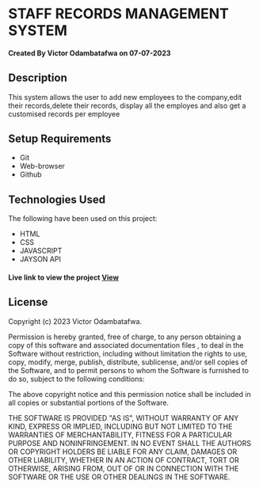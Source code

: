 # STAFF RECORDS MANAGEMENT SYSTEM

#### Created By Victor Odambatafwa on 07-07-2023

## Description

This system allows the user to add new employees to the company,edit their records,delete their records, display all the employes and also get a customised records per employee


## Setup Requirements

- Git
- Web-browser 
- Github



## Technologies Used

The following have been used on this project:

- HTML
- CSS
- JAVASCRIPT
- JAYSON API


#### Live link to view the project <a href="https://github.com/VictorOdambatafwa22/phase-1-javascript-project-mode/">View</a>


## License

Copyright (c) 2023 Victor Odambatafwa.

Permission is hereby granted, free of charge, to any person obtaining a copy
of this software and associated documentation files , to deal
in the Software without restriction, including without limitation the rights
to use, copy, modify, merge, publish, distribute, sublicense, and/or sell
copies of the Software, and to permit persons to whom the Software is
furnished to do so, subject to the following conditions:

The above copyright notice and this permission notice shall be included in all
copies or substantial portions of the Software.

THE SOFTWARE IS PROVIDED "AS IS", WITHOUT WARRANTY OF ANY KIND, EXPRESS OR
IMPLIED, INCLUDING BUT NOT LIMITED TO THE WARRANTIES OF MERCHANTABILITY,
FITNESS FOR A PARTICULAR PURPOSE AND NONINFRINGEMENT. IN NO EVENT SHALL THE
AUTHORS OR COPYRIGHT HOLDERS BE LIABLE FOR ANY CLAIM, DAMAGES OR OTHER
LIABILITY, WHETHER IN AN ACTION OF CONTRACT, TORT OR OTHERWISE, ARISING FROM,
OUT OF OR IN CONNECTION WITH THE SOFTWARE OR THE USE OR OTHER DEALINGS IN THE
SOFTWARE.